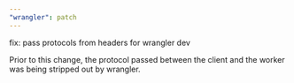 ```yaml
---
"wrangler": patch
---
```


fix: pass protocols from headers for wrangler dev

Prior to this change, the protocol passed between the client and the worker was being stripped out by wrangler.
